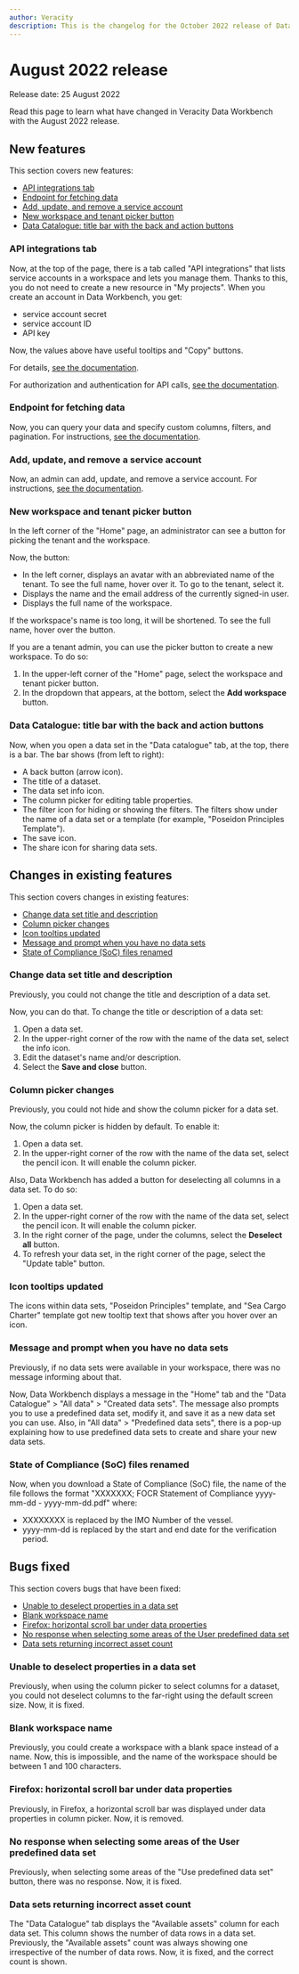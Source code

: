 ```yaml
---
author: Veracity
description: This is the changelog for the October 2022 release of Data Workbench.
---
```


# August 2022 release

Release date: 25 August 2022

Read this page to learn what have changed in Veracity Data Workbench with the August 2022 release.

## New features

This section covers new features:
- [API integrations tab](#api-integrations-tab)
- [Endpoint for fetching data](#endpoint-for-fetching-data)
- [Add, update, and remove a service account](#add-update-and-remove-a-service-account)
- [New workspace and tenant picker button](#new-workspace-and-tenant-picker-button)
- [Data Catalogue: title bar with the back and action buttons](#data-catalogue-title-bar-with-the-back-and-action-buttons)

### API integrations tab

Now, at the top of the page, there is a tab called "API integrations" that lists service accounts in a workspace and lets you manage them. Thanks to this, you do not need to create a new resource in "My projects".
When you create an account in Data Workbench, you get:

- service account secret
- service account ID
- API key

Now, the values above have useful tooltips and "Copy" buttons.

For details, [see the documentation](apiintegrations.md).

For authorization and authentication for API calls, [see the documentation](authentication.md).

### Endpoint for fetching data

Now, you can query your data and specify custom columns, filters, and pagination. For instructions, [see the documentation](https://developer.veracity.com/docs/section/dataworkbench/apiendpoints#data-sets-endpoints).

### Add, update, and remove a service account

Now, an admin can add, update, and remove a service account. For instructions, [see the documentation](usermanagement.md).

### New workspace and tenant picker button

In the left corner of the "Home" page, an administrator can see a button for picking the tenant and the workspace.

Now, the button:

- In the left corner, displays an avatar with an abbreviated name of the tenant. To see the full name, hover over it. To go to the tenant, select it.
- Displays the name and the email address of the currently signed-in user.
- Displays the full name of the workspace.

If the workspace's name is too long, it will be shortened. To see the full name, hover over the button.

If you are a tenant admin, you can use the picker button to create a new workspace. To do so:

1. In the upper-left corner of the "Home" page, select the workspace and tenant picker button.
2. In the dropdown that appears, at the bottom, select the **Add workspace** button.

### Data Catalogue: title bar with the back and action buttons

Now, when you open a data set in the "Data catalogue" tab, at the top, there is a bar. The bar shows (from left to right):

- A back button (arrow icon).
- The title of a dataset.
- The data set info icon.
- The column picker for editing table properties.
- The filter icon for hiding or showing the filters. The filters show under the name of a data set or a template (for example, "Poseidon Principles Template").
- The save icon.
- The share icon for sharing data sets.

## Changes in existing features

This section covers changes in existing features:
- [Change data set title and description](#change-data-set-title-and-description)
- [Column picker changes](#column-picker-changes)
- [Icon tooltips updated](#icon-tooltips-updated)
- [Message and prompt when you have no data sets](#message-and-prompt-when-you-have-no-data-sets)
- [State of Compliance (SoC) files renamed](#state-of-compliance-soc-files-renamed)

### Change data set title and description

Previously, you could not change the title and description of a data set.

Now, you can do that. To change the title or description of a data set:

1. Open a data set.
2. In the upper-right corner of the row with the name of the data set, select the info icon.
3. Edit the dataset's name and/or description.
4. Select the **Save and close** button.

### Column picker changes

Previously, you could not hide and show the column picker for a data set.

Now, the column picker is hidden by default. To enable it:

1. Open a data set.
2. In the upper-right corner of the row with the name of the data set, select the pencil icon. It will enable the column picker.

Also, Data Workbench has added a button for deselecting all columns in a data set. To do so:

1. Open a data set.
2. In the upper-right corner of the row with the name of the data set, select the pencil icon. It will enable the column picker.
3. In the right corner of the page, under the columns, select the **Deselect all** button.
4. To refresh your data set, in the right corner of the page, select the "Update table" button.

### Icon tooltips updated

The icons within data sets, "Poseidon Principles" template, and "Sea Cargo Charter" template got new tooltip text that shows after you hover over an icon.

### Message and prompt when you have no data sets

Previously, if no data sets were available in your workspace, there was no message informing about that.

Now, Data Workbench displays a message in the "Home" tab and the "Data Catalogue" > "All data" > "Created data sets". The message also prompts you to use a predefined data set, modify it, and save it as a new data set you can use. Also, in "All data" > "Predefined data sets", there is a pop-up explaining how to use predefined data sets to create and share your new data sets.

### State of Compliance (SoC) files renamed

Now, when you download a State of Compliance (SoC) file, the name of the file follows the format "XXXXXXX; FOCR Statement of Compliance yyyy-mm-dd - yyyy-mm-dd.pdf" where:

- XXXXXXXX is replaced by the IMO Number of the vessel.
- yyyy-mm-dd is replaced by the start and end date for the verification period.

## Bugs fixed

This section covers bugs that have been fixed:
- [Unable to deselect properties in a data set](#unable-to-deselect-properties-in-a-data-set)
- [Blank workspace name](#blank-workspace-name)
- [Firefox: horizontal scroll bar under data properties](#firefox-horizontal-scroll-bar-under-data-properties)
- [No response when selecting some areas of the User predefined data set](#no-response-when-selecting-some-areas-of-the-user-predefined-data-set)
- [Data sets returning incorrect asset count](#data-sets-returning-incorrect-asset-count)

### Unable to deselect properties in a data set

Previously, when using the column picker to select columns for a dataset, you could not deselect columns to the far-right using the default screen size. Now, it is fixed.

### Blank workspace name

Previously, you could create a workspace with a blank space instead of a name. Now, this is impossible, and the name of the workspace should be between 1 and 100 characters.

### Firefox: horizontal scroll bar under data properties

Previously, in Firefox, a horizontal scroll bar was displayed under data properties in column picker. Now, it is removed.

### No response when selecting some areas of the User predefined data set

Previously, when selecting some areas of the "Use predefined data set" button, there was no response. Now, it is fixed.

### Data sets returning incorrect asset count

The "Data Catalogue" tab displays the "Available assets" column for each data set. This column shows the number of data rows in a data set. Previously, the "Available assets" count was always showing one irrespective of the number of data rows. Now, it is fixed, and the correct count is shown.
